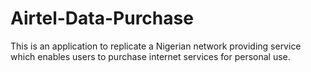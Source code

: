 # Airtel-Data-Purchase
This is an application to replicate a Nigerian network providing service which enables users to purchase internet services for personal use.
